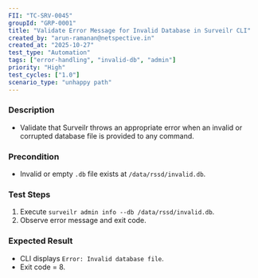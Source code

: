 ```yaml
---
FII: "TC-SRV-0045"
groupId: "GRP-0001"
title: "Validate Error Message for Invalid Database in Surveilr CLI"
created_by: "arun-ramanan@netspective.in"
created_at: "2025-10-27"
test_type: "Automation"
tags: ["error-handling", "invalid-db", "admin"]
priority: "High"
test_cycles: ["1.0"]
scenario_type: "unhappy path" 
---
```


### Description

- Validate that Surveilr throws an appropriate error when an invalid or corrupted database file is provided to any command.

### Precondition

- Invalid or empty `.db` file exists at `/data/rssd/invalid.db`.

### Test Steps

1. Execute `surveilr admin info --db /data/rssd/invalid.db`.
2. Observe error message and exit code.

### Expected Result

- CLI displays `Error: Invalid database file`.
- Exit code = 8.

